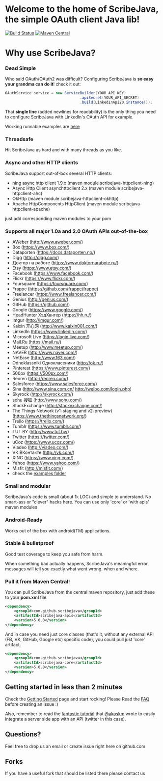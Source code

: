 # Welcome to the home of ScribeJava, the simple OAuth client Java lib!

[![Build Status](https://travis-ci.org/scribejava/scribejava.svg?branch=master)](https://travis-ci.org/scribejava/scribejava)
[![Maven Central](https://maven-badges.herokuapp.com/maven-central/com.github.scribejava/scribejava/badge.svg)](https://maven-badges.herokuapp.com/maven-central/com.github.scribejava/scribejava)


# Why use ScribeJava?

### Dead Simple

Who said OAuth/OAuth2 was difficult? Configuring ScribeJava is __so easy your grandma can do it__! check it out:

```java
OAuthService service = new ServiceBuilder(YOUR_API_KEY)
                                  .apiSecret(YOUR_API_SECRET)
                                  .build(LinkedInApi20.instance());
```

That **single line** (added newlines for readability) is the only thing you need to configure ScribeJava with LinkedIn's OAuth API for example.

Working runnable examples are [here](https://github.com/scribejava/scribejava/tree/master/scribejava-apis/src/test/java/com/github/scribejava/apis/examples)

### Threadsafe

Hit ScribeJava as hard and with many threads as you like.

### Async and other HTTP clients

ScribeJava support out-of-box several HTTP clients:
 * ning async http client 1.9.x (maven module scribejava-httpclient-ning)
 * Async Http Client asynchttpclient 2.x (maven module scribejava-httpclient-ahc)
 * OkHttp (maven module scribejava-httpclient-okhttp)
 * Apache HttpComponents HttpClient (maven module scribejava-httpclient-apache)

 just add corresponding maven modules to your pom

### Supports all major 1.0a and 2.0 OAuth APIs out-of-the-box

* AWeber (http://www.aweber.com/)
* Box (https://www.box.com/)
* Dataporten (https://docs.dataporten.no/)
* Digg (http://digg.com/)
* Доктор на работе (https://www.doktornarabote.ru/)
* Etsy (https://www.etsy.com/)
* Facebook (https://www.facebook.com/)
* Flickr (https://www.flickr.com/)
* Foursquare (https://foursquare.com/)
* Frappe (https://github.com/frappe/frappe)
* Freelancer (https://www.freelancer.com/)
* Genius (http://genius.com/)
* GitHub (https://github.com/)
* Google (https://www.google.com/)
* HeadHunter ХэдХантер (https://hh.ru/)
* Imgur (http://imgur.com/)
* Kaixin 开心网 (http://www.kaixin001.com/)
* LinkedIn (https://www.linkedin.com/)
* Microsoft Live (https://login.live.com/)
* Mail.Ru (https://mail.ru/)
* Meetup (http://www.meetup.com/)
* NAVER (http://www.naver.com/)
* NetEase (http://www.163.com/)
* Odnoklassniki Одноклассники (http://ok.ru/)
* Pinterest (https://www.pinterest.com/)
* 500px (https://500px.com/)
* Renren (http://renren.com/)
* Salesforce (https://www.salesforce.com/)
* Sina (http://www.sina.com.cn/ http://weibo.com/login.php)
* Skyrock (http://skyrock.com/)
* sohu 搜狐 (http://www.sohu.com/)
* StackExchange (http://stackexchange.com/)
* The Things Network (v1-staging and v2-preview) (https://www.thethingsnetwork.org/)
* Trello (https://trello.com/)
* Tumblr (https://www.tumblr.com/)
* TUT.BY (http://www.tut.by/)
* Twitter (https://twitter.com/)
* uCoz (https://www.ucoz.com/)
* Viadeo (http://viadeo.com/)
* VK ВКонтакте (http://vk.com/)
* XING (https://www.xing.com/)
* Yahoo (https://www.yahoo.com/)
* Misfit (http://misfit.com/)
* check the [examples folder](https://github.com/scribejava/scribejava/tree/master/scribejava-apis/src/test/java/com/github/scribejava/apis/examples)

### Small and modular

ScribeJava's code is small (about 1k LOC) and simple to understand. No smart-ass or "clever" hacks here.
You can use only 'core' or 'with apis' maven modules

### Android-Ready

Works out of the box with android(TM) applications.

### Stable & bulletproof

Good test coverage to keep you safe from harm.

When something bad actually happens, ScribeJava's meaningful error messages will tell you exactly what went wrong, when and where.

### Pull it from Maven Central!

You can pull ScribeJava from the central maven repository, just add these to your __pom.xml__ file:

```xml
<dependency>
    <groupId>com.github.scribejava</groupId>
    <artifactId>scribejava-apis</artifactId>
    <version>5.0.0</version>
</dependency>
```

And in case you need just core classes (that's it, without any external API (FB, VK, GitHub, Google etc) specific code), you could pull just 'core' artifact.
```xml
<dependency>
    <groupId>com.github.scribejava</groupId>
    <artifactId>scribejava-core</artifactId>
    <version>5.0.0</version>
</dependency>
```

## Getting started in less than 2 minutes

Check the [Getting Started](https://github.com/scribejava/scribejava/wiki/getting-started) page and start rocking! Please Read the [FAQ](https://github.com/scribejava/scribejava/wiki/faq) before creating an issue :)

Also, remember to read the [fantastic tutorial](http://akoskm.github.io/2015/07/31/twitter-sign-in-for-web-apps.html) that [@akoskm](https://twitter.com/akoskm) wrote to easily integrate a server side app with an API (twitter in this case).

## Questions?

Feel free to drop us an email or create issue right here on github.com

## Forks

If you have a useful fork that should be listed there please contact us
